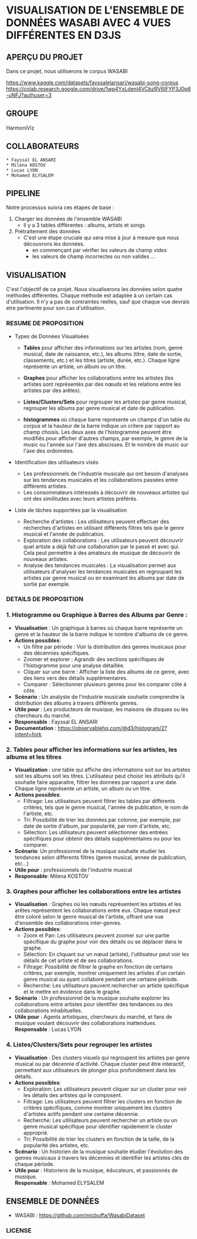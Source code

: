 # VISUALISATION DE L'ENSEMBLE DE DONNÉES WASABI AVEC 4 VUES DIFFÉRENTES EN D3JS

## APERÇU DU PROJET

Dans ce projet, nous utiliserons le corpus WASABI

https://www.kaggle.com/datasets/fayssalelansari/wasabi-song-corpus
https://colab.research.google.com/drive/1wp4YxLdenl4VCbzRV6lFYP3J0p6-uNFJ?authuser=3

## GROUPE

HarmoniViz

## COLLABORATEURS

    * Fayssal EL ANSARI
    * Miléna KOSTOV
    * Lucas LYON
    * Mohamed ELYSALEM

## PIPELINE

Notre processus suivra ces étapes de base :

1. Charger les données de l'ensemble WASABI
   - Il y a 3 tables différentes : albums, artists et songs
2. Prétraitement des données
   - C'est une étape cruciale qui sera mise à jour à mesure que nous découvrons les données.
     - en commençant par vérifier les valeurs de champ vides
     - les valeurs de champ incorrectes ou non valides
       ...

## VISUALISATION

C'est l'objectif de ce projet. Nous visualiserons les données selon quatre méthodes différentes. Chaque méthode est adaptée à un certain cas d'utilisation. Il n'y a pas de contraintes réelles, sauf que chaque vue devrais etre pertinente pour son cas d'utilisation.

### RESUME DE PROPOSITION

- Types de Données Visualisées

  - **Tables** pour afficher des informations sur les artistes (nom, genre musical, date de naissance, etc.),
    les albums (titre, date de sortie, classements, etc.) et les titres (artiste, durée, etc.).
    Chaque ligne représente un artiste, un album ou un titre.

  - **Graphes** pour afficher les collaborations entre les artistes (les artistes sont représentés par
    des nœuds et les relations entre les artistes par des arêtes).

  - **Listes/Clusters/Sets** pour regrouper les artistes par genre musical, regrouper les albums par
    genre musical et date de publication.

  - **histogrammes** où chaque barre représente un champs d'un table du corpus et la hauteur de la barre indique un critere par rapport au champ choisis. Les deux axes de l'histogramme peuvent être modifiés pour afficher d'autres champs, par exemple, le genre de la music ou l'année sur l'axe des abscisses. Et le nombre de music sur l'axe des ordonnées.

- Identification des utilisateurs visés

  - Les professionnels de l'industrie musicale qui ont besoin d'analyses sur les tendances musicales
    et les collaborations passées entre différents artistes.
  - Les consommateurs intéressés à découvrir de nouveaux artistes qui ont des similitudes avec
    leurs artistes préférés.

- Liste de tâches supportées par la visualisation
  - Recherche d'artistes : Les utilisateurs peuvent effectuer des recherches d'artistes en utilisant
    différents filtres tels que le genre musical et l'année de publication.
  - Exploration des collaborations : Les utilisateurs peuvent découvrir quel artiste a déjà fait une
    collaboration par le passé et avec qui. Cela peut permettre à des amateurs de musique de découvrir
    de nouveaux artistes.
  - Analyse des tendances musicales : La visualisation permet aux utilisateurs d'analyser les
    tendances musicales en regroupant les artistes par genre musical ou en examinant les albums par
    date de sortie par exemple.

### DETAILS DE PROPOSITION

### 1. Histogramme ou Graphique à Barres des Albums par Genre :

- **Visualisation** : Un graphique à barres où chaque barre représente un genre et la hauteur de la barre indique le nombre d'albums de ce genre.
- **Actions possibles**:
  - Un filtre par période : Voir la distribution des genres musicaux pour des décennies spécifiques.
  - Zoomer et explorer : Agrandir des sections spécifiques de l'histogramme pour une analyse détaillée.
  - Cliquer sur une barre : Afficher la liste des albums de ce genre, avec des liens vers des détails supplémentaires.
  - Comparer : Sélectionner plusieurs genres pour les comparer côte à côte.
- **Scénario** : Un analyste de l'industrie musicale souhaite comprendre la distribution des albums à travers différents genres.
- **Utile pour** : Les producteurs de musique, les maisons de disques ou les chercheurs du marché.
- **Responsable** : Fayssal EL ANSARI
- **Documentation** : https://observablehq.com/@d3/histogram/2?intent=fork

### 2. Tables pour afficher les informations sur les artistes, les albums et les titres

- **Visualization** : une table qui affiche des informations soit sur les artistes soit les albums soit les titres. L'utilisateur peut choisir les attributs qu'il souhaite faire apparaitre, filtrer les donnees par rapport a une date. Chaque ligne représente un artiste, un album ou un titre.
- **Actions possibles**:
  - Filtrage: Les utilisateurs peuvent filtrer les tables par différents critères, tels que le genre musical, l'année de publication, le nom de l'artiste, etc.
  - Tri: Possibilité de trier les données par colonne, par exemple, par date de sortie d'album, par popularité, par nom d'artiste, etc.
  - Sélection: Les utilisateurs peuvent sélectionner des entrées spécifiques pour obtenir des détails supplémentaires ou pour les comparer.
- **Scénario**: Un professionnel de la musique souhaite etudier les tendances selon differents filtres (genre musical, annee de publication, etc...)
- **Utile pour** : professionnels de l'industrie musical
- **Responsable**: Milena KOSTOV

### 3. Graphes pour afficher les collaborations entre les artistes

- **Visualisation** : Graphes où les nœuds représentent les artistes et les arêtes représentent les collaborations entre eux. Chaque nœud peut être coloré selon le genre musical de l'artiste, offrant une vue d'ensemble des collaborations inter-genres.
- **Actions possibles**:
  - Zoom et Pan: Les utilisateurs peuvent zoomer sur une partie spécifique du graphe pour voir des détails ou se déplacer dans le graphe.
  - Sélection: En cliquant sur un nœud (artiste), l'utilisateur peut voir les détails de cet artiste et de ses collaborations.
  - Filtrage: Possibilité de filtrer le graphe en fonction de certains critères, par exemple, montrer uniquement les artistes d'un certain genre musical ou ayant collaboré pendant une certaine période.
  - Recherche: Les utilisateurs peuvent rechercher un artiste spécifique et le mettre en évidence dans le graphe.
- **Scénario** : Un professionnel de la musique souhaite explorer les collaborations entre artistes pour identifier des tendances ou des collaborations inhabituelles.
- **Utile pour** : Agents artistiques, chercheurs du marché, et fans de musique voulant découvrir des collaborations inattendues.  
  **Responsable** : Lucas LYON

### 4. Listes/Clusters/Sets pour regrouper les artistes

- **Visualisation** : Des clusters visuels qui regroupent les artistes par genre musical ou par décennie d'activité. Chaque cluster peut être interactif, permettant aux utilisateurs de plonger plus profondément dans les détails.
- **Actions possibles**:
  - Exploration: Les utilisateurs peuvent cliquer sur un cluster pour voir les détails des artistes qui le composent.
  - Filtrage: Les utilisateurs peuvent filtrer les clusters en fonction de critères spécifiques, comme montrer uniquement les clusters d'artistes actifs pendant une certaine décennie.
  - Recherche: Les utilisateurs peuvent rechercher un artiste ou un genre musical spécifique pour identifier rapidement le cluster approprié.
  - Tri: Possibilité de trier les clusters en fonction de la taille, de la popularité des artistes, etc.
- **Scénario** : Un historien de la musique souhaite étudier l'évolution des genres musicaux à travers les décennies et identifier les artistes clés de chaque période.
- **Utile pour** : Historiens de la musique, éducateurs, et passionnés de musique.  
  **Responsable** : Mohamed ELYSALEM

## ENSEMBLE DE DONNÉES

- WASABI : https://github.com/micbuffa/WasabiDataset

### LICENSE
